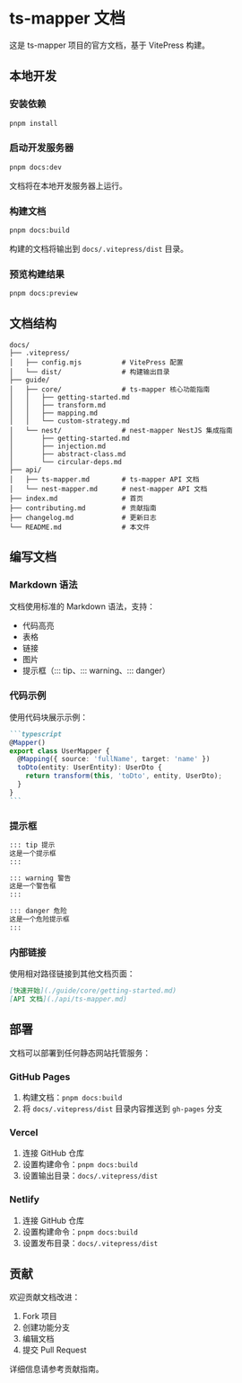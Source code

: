 # ts-mapper 文档

这是 ts-mapper 项目的官方文档，基于 VitePress 构建。

## 本地开发

### 安装依赖

```bash
pnpm install
```

### 启动开发服务器

```bash
pnpm docs:dev
```

文档将在本地开发服务器上运行。

### 构建文档

```bash
pnpm docs:build
```

构建的文档将输出到 `docs/.vitepress/dist` 目录。

### 预览构建结果

```bash
pnpm docs:preview
```

## 文档结构

```
docs/
├── .vitepress/
│   ├── config.mjs          # VitePress 配置
│   └── dist/               # 构建输出目录
├── guide/
│   ├── core/               # ts-mapper 核心功能指南
│   │   ├── getting-started.md
│   │   ├── transform.md
│   │   ├── mapping.md
│   │   └── custom-strategy.md
│   └── nest/               # nest-mapper NestJS 集成指南
│       ├── getting-started.md
│       ├── injection.md
│       ├── abstract-class.md
│       └── circular-deps.md
├── api/
│   ├── ts-mapper.md        # ts-mapper API 文档
│   └── nest-mapper.md      # nest-mapper API 文档
├── index.md                # 首页
├── contributing.md         # 贡献指南
├── changelog.md            # 更新日志
└── README.md               # 本文件
```

## 编写文档

### Markdown 语法

文档使用标准的 Markdown 语法，支持：

- 代码高亮
- 表格
- 链接
- 图片
- 提示框（::: tip、::: warning、::: danger）

### 代码示例

使用代码块展示示例：

````markdown
```typescript
@Mapper()
export class UserMapper {
  @Mapping({ source: 'fullName', target: 'name' })
  toDto(entity: UserEntity): UserDto {
    return transform(this, 'toDto', entity, UserDto);
  }
}
```
````

### 提示框

```markdown
::: tip 提示
这是一个提示框
:::

::: warning 警告
这是一个警告框
:::

::: danger 危险
这是一个危险提示框
:::
```

### 内部链接

使用相对路径链接到其他文档页面：

```markdown
[快速开始](./guide/core/getting-started.md)
[API 文档](./api/ts-mapper.md)
```

## 部署

文档可以部署到任何静态网站托管服务：

### GitHub Pages

1. 构建文档：`pnpm docs:build`
2. 将 `docs/.vitepress/dist` 目录内容推送到 `gh-pages` 分支

### Vercel

1. 连接 GitHub 仓库
2. 设置构建命令：`pnpm docs:build`
3. 设置输出目录：`docs/.vitepress/dist`

### Netlify

1. 连接 GitHub 仓库
2. 设置构建命令：`pnpm docs:build`
3. 设置发布目录：`docs/.vitepress/dist`

## 贡献

欢迎贡献文档改进：

1. Fork 项目
2. 创建功能分支
3. 编辑文档
4. 提交 Pull Request

详细信息请参考贡献指南。
